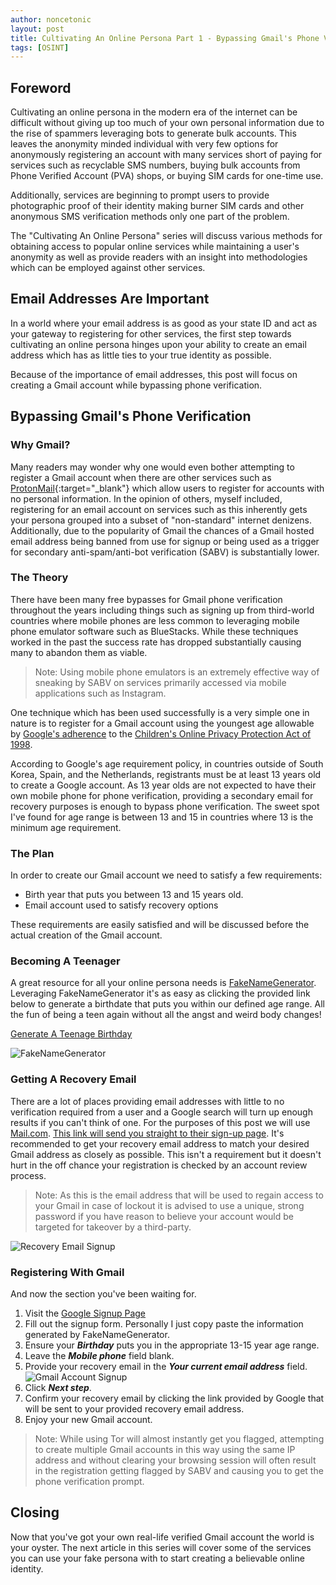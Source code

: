```yaml
---
author: noncetonic
layout: post
title: Cultivating An Online Persona Part 1 - Bypassing Gmail's Phone Verification
tags: [OSINT]
---
```


## Foreword ##
Cultivating an online persona in the modern era of the internet can be difficult without giving up too much of your own personal information due to the rise of spammers leveraging bots to generate bulk accounts. This leaves the anonymity minded individual with very few options for anonymously registering an account with many services short of paying for services such as recyclable SMS numbers, buying bulk accounts from Phone Verified Account (PVA) shops, or buying SIM cards for one-time use. 

Additionally, services are beginning to prompt users to provide photographic proof of their identity making burner SIM cards and other anonymous SMS verification methods only one part of the problem. 
 
The "Cultivating An Online Persona" series will discuss various methods for obtaining access to popular online services while maintaining a user's anonymity as well as provide readers with an insight into methodologies which can be employed against other services.

## Email Addresses Are Important ##
In a world where your email address is as good as your state ID and act as your gateway to registering for other services, the first step towards cultivating an online persona hinges upon your ability to create an email address which has as little ties to your true identity as possible. 

Because of the importance of email addresses, this post will focus on creating a Gmail account while bypassing phone verification.

## Bypassing Gmail's Phone Verification ##

### Why Gmail? ###
Many readers may wonder why one would even bother attempting to register a Gmail account when there are other services such as [ProtonMail](https://protonmail.com/){:target="_blank"} which allow users to register for accounts with no personal information. In the opinion of others, myself included, registering for an email account on services such as this inherently gets your persona grouped into a subset of "non-standard" internet denizens. Additionally, due to the popularity of Gmail the chances of a Gmail hosted email address being banned from use for signup or being used as a trigger for secondary anti-spam/anti-bot verification (SABV) is substantially lower.

### The Theory ###
There have been many free bypasses for Gmail phone verification throughout the years including things such as signing up from third-world countries where mobile phones are less common to leveraging mobile phone emulator software such as BlueStacks. While these techniques worked in the past the success rate has dropped substantially causing many to abandon them as viable. 

>Note: Using mobile phone emulators is an extremely effective way of sneaking by SABV on services primarily accessed via mobile applications such as Instagram.

One technique which has been used successfully is a very simple one in nature is to register for a Gmail account using the youngest age allowable by [Google's adherence][1] to the [Children's Online Privacy Protection Act of 1998][2]. 

According to Google's age requirement policy, in countries outside of South Korea, Spain, and the Netherlands, registrants must be at least 13 years old to create a Google account. As 13 year olds are not expected to have their own mobile phone for phone verification, providing a secondary email for recovery purposes is enough to bypass phone verification. The sweet spot I've found for age range is between 13 and 15 in countries where 13 is the minimum age requirement.

### The Plan ###
In order to create our Gmail account we need to satisfy a few requirements:

* Birth year that puts you between 13 and 15 years old.
* Email account used to satisfy recovery options

These requirements are easily satisfied and will be discussed before the actual creation of the Gmail account.

### Becoming A Teenager ###
A great resource for all your online persona needs is [FakeNameGenerator][3]. Leveraging FakeNameGenerator it's as easy as clicking the provided link below to generate a birthdate that puts you within our defined age range. All the fun of being a teen again without all the angst and weird body changes!

[Generate A Teenage Birthday][4]

![FakeNameGenerator]({{site.url}}/images/caop_fng.png)

### Getting A Recovery Email ###
There are a lot of places providing email addresses with little to no verification required from a user and a Google search will turn up enough results if you can't think of one. For the purposes of this post we will use [Mail.com][5]. [This link will send you straight to their sign-up page][6]. It's recommended to get your recovery email address to match your desired Gmail address as closely as possible. This isn't a requirement but it doesn't hurt in the off chance your registration is checked by an account review process.

>Note: As this is the email address that will be used to regain access to your Gmail in case of lockout it is advised to use a unique, strong password if you have reason to believe your account would be targeted for takeover by a third-party.

![Recovery Email Signup]({{site.url}}/images/caop_recovery-email.png)

### Registering With Gmail ###
And now the section you've been waiting for.

 1. Visit the [Google Signup Page][7]
 2. Fill out the signup form. Personally I just copy paste the information generated by FakeNameGenerator.
 3. Ensure your ***Birthday*** puts you in the appropriate 13-15 year age range.
 4. Leave the ***Mobile phone*** field blank.
 5. Provide your recovery email in the ***Your current email address*** field.
![Gmail Account Signup]({{site.url}}/images/caop_gmail-signup.png)
 6. Click ***Next step***.
 7. Confirm your recovery email by clicking the link provided by Google that will be sent to your provided recovery email address.
 8. Enjoy your new Gmail account.

>Note: While using Tor will almost instantly get you flagged, attempting to create multiple Gmail accounts in this way using the same IP address and without clearing your browsing session will often result in the registration getting flagged by SABV and causing you to get the phone verification prompt.

## Closing ##
Now that you've got your own real-life verified Gmail account the world is your oyster. The next article in this series will cover some of the services you can use your fake persona with to start creating a believable online identity.

[1]:https://support.google.com/accounts/answer/1350409
[2]:https://en.wikipedia.org/wiki/Children%27s_Online_Privacy_Protection_Act
[3]:http://www.fakenamegenerator.com
[4]:http://www.fakenamegenerator.com/advanced.php?t=country&n%5B%5D=us&c%5B%5D=us&gen=50&age-min=13&age-max=15
[5]:https://mail.com
[6]:https://service.mail.com/registration.html?edition=us&lang=en&#.2859002-header-signup2-1
[7]:https://accounts.google.com/SignUp?service=mail&continue=https%3A%2F%2Fmail.google.com%2Fmail%2F&ltmpl=default
